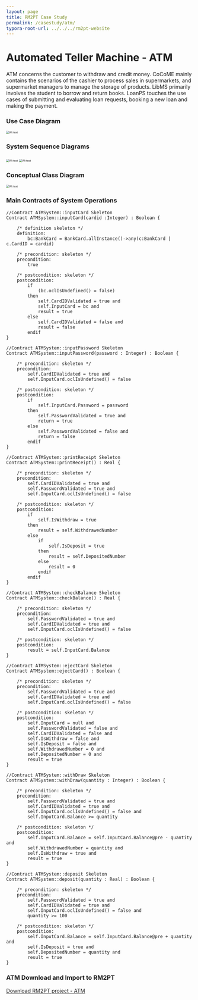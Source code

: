```yaml
---
layout: page
title: RM2PT Case Study
permalink: /casestudy/atm/
typora-root-url: ../../../rm2pt-website
---
```


# Automated Teller Machine - ATM

ATM concerns the customer to withdraw and credit money. CoCoME mainly contains the scenarios of the cashier to process sales in supermarkets, and supermarket managers to manage the storage of products. LibMS primarily involves the student to borrow and return books. LoanPS touches the use cases of submitting and evaluating loan requests, booking a new loan and making the payment.

### Use Case Diagram

<img src="/imgs/atm-ucd.png" alt="Alt text" style="zoom: 50%;" />

### System Sequence Diagrams

<img src="/imgs/atm-ssd-withdraw.png" alt="Alt text" style="zoom: 50%;" />
<img src="/imgs/atm-ssd-deposit.png" alt="Alt text" style="zoom: 50%;" />

### Conceptual Class Diagram

<img src="/imgs/atm-ccd.png" alt="Alt text" style="zoom: 50%;" />

### Main Contracts of System Operations

```
//Contract ATMSystem::inputCard Skeleton
Contract ATMSystem::inputCard(cardid :Integer) : Boolean {

	/* definition skeleton */
	definition:
		bc:BankCard = BankCard.allInstance()->any(c:BankCard | c.CardID = cardid)

	/* precondition: skeleton */
	precondition:
		true

	/* postcondition: skeleton */
	postcondition:
		if
			(bc.oclIsUndefined() = false)
		then
			self.CardIDValidated = true and
			self.InputCard = bc and
			result = true
		else
			self.CardIDValidated = false and
			result = false
		endif
}

//Contract ATMSystem::inputPassword Skeleton
Contract ATMSystem::inputPassword(password : Integer) : Boolean {

	/* precondition: skeleton */
	precondition:
		self.CardIDValidated = true and
		self.InputCard.oclIsUndefined() = false

	/* postcondition: skeleton */
	postcondition:
		if
			self.InputCard.Password = password
		then
			self.PasswordValidated = true and
			return = true
		else
			self.PasswordValidated = false and
			return = false
		endif
}

//Contract ATMSystem::printReceipt Skeleton
Contract ATMSystem::printReceipt() : Real {

	/* precondition: skeleton */
	precondition:
		self.CardIDValidated = true and
		self.PasswordValidated = true and
		self.InputCard.oclIsUndefined() = false

	/* postcondition: skeleton */
	postcondition:
		if
			self.IsWithdraw = true
		then
			result = self.WithdrawedNumber
		else
			if
				self.IsDeposit = true
			then
				result = self.DepositedNumber
			else
				result = 0
			endif
		endif
}

//Contract ATMSystem::checkBalance Skeleton
Contract ATMSystem::checkBalance() : Real {

	/* precondition: skeleton */
	precondition:
		self.PasswordValidated = true and
		self.CardIDValidated = true and
		self.InputCard.oclIsUndefined() = false

	/* postcondition: skeleton */
	postcondition:
		result = self.InputCard.Balance
}

//Contract ATMSystem::ejectCard Skeleton
Contract ATMSystem::ejectCard() : Boolean {

	/* precondition: skeleton */
	precondition:
		self.PasswordValidated = true and
		self.CardIDValidated = true and
		self.InputCard.oclIsUndefined() = false

	/* postcondition: skeleton */
	postcondition:
		self.InputCard = null and
		self.PasswordValidated = false and
		self.CardIDValidated = false and
		self.IsWithdraw = false and
		self.IsDeposit = false and
		self.WithdrawedNumber = 0 and
		self.DepositedNumber = 0 and
		result = true
}

//Contract ATMSystem::withDraw Skeleton
Contract ATMSystem::withDraw(quantity : Integer) : Boolean {

	/* precondition: skeleton */
	precondition:
		self.PasswordValidated = true and
		self.CardIDValidated = true and
		self.InputCard.oclIsUndefined() = false and
		self.InputCard.Balance >= quantity

	/* postcondition: skeleton */
	postcondition:
		self.InputCard.Balance = self.InputCard.Balance@pre - quantity and
		self.WithdrawedNumber = quantity and
		self.IsWithdraw = true and
		result = true
}

//Contract ATMSystem::deposit Skeleton
Contract ATMSystem::deposit(quantity : Real) : Boolean {

	/* precondition: skeleton */
	precondition:
		self.PasswordValidated = true and
		self.CardIDValidated = true and
		self.InputCard.oclIsUndefined() = false and
		quantity >= 100

	/* postcondition: skeleton */
	postcondition:
		self.InputCard.Balance = self.InputCard.Balance@pre + quantity and
		self.IsDeposit = true and
		self.DepositedNumber = quantity and
		result = true
}
```

### ATM Download and Import to RM2PT

[Download RM2PT project - ATM](https://github.com/RM2PT/CaseStudies)
